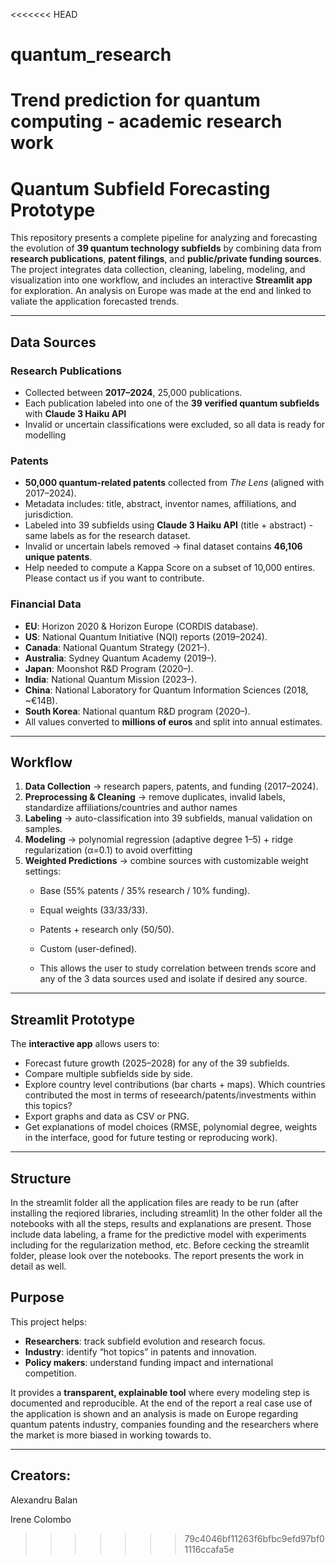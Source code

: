 <<<<<<< HEAD
# quantum_research
Trend prediction for quantum computing - academic research work
=======
# Quantum Subfield Forecasting Prototype

This repository presents a complete pipeline for analyzing and forecasting the evolution of **39 quantum technology subfields** by combining data from **research publications**, **patent filings**, and **public/private funding sources**.  
The project integrates data collection, cleaning, labeling, modeling, and visualization into one workflow, and includes an interactive **Streamlit app** for exploration.
An analysis on Europe was made at the end and linked to valiate the application forecasted trends. 

---

## Data Sources

### Research Publications
- Collected between **2017–2024**, 25,000 publications.  
- Each publication labeled into one of the **39 verified quantum subfields** with **Claude 3 Haiku API**
- Invalid or uncertain classifications were excluded, so all data is ready for modelling 

### Patents
- **50,000 quantum-related patents** collected from *The Lens* (aligned with 2017–2024).  
- Metadata includes: title, abstract, inventor names, affiliations, and jurisdiction.  
- Labeled into 39 subfields using **Claude 3 Haiku API** (title + abstract) - same labels as for the research dataset.  
- Invalid or uncertain labels removed → final dataset contains **46,106 unique patents**.  
- Help needed to compute a Kappa Score on a subset of 10,000 entires. Please contact us if you want to contribute.  

### Financial Data
- **EU**: Horizon 2020 & Horizon Europe (CORDIS database).  
- **US**: National Quantum Initiative (NQI) reports (2019–2024).  
- **Canada**: National Quantum Strategy (2021–).  
- **Australia**: Sydney Quantum Academy (2019–).  
- **Japan**: Moonshot R&D Program (2020–).  
- **India**: National Quantum Mission (2023–).  
- **China**: National Laboratory for Quantum Information Sciences (2018, ~€14B).  
- **South Korea**: National quantum R&D program (2020–).  
- All values converted to **millions of euros** and split into annual estimates.  

---

## Workflow

1. **Data Collection** → research papers, patents, and funding (2017–2024).  
2. **Preprocessing & Cleaning** → remove duplicates, invalid labels, standardize affiliations/countries and author names 
3. **Labeling** → auto-classification into 39 subfields, manual validation on samples.  
4. **Modeling** → polynomial regression (adaptive degree 1–5) + ridge regularization (α=0.1) to avoid overfitting 
5. **Weighted Predictions** → combine sources with customizable weight settings:  
   - Base (55% patents / 35% research / 10% funding).  
   - Equal weights (33/33/33).  
   - Patents + research only (50/50).  
   - Custom (user-defined).
  
   - This allows the user to study correlation between trends score and any of the 3 data sources used and isolate if desired any source. 

---

## Streamlit Prototype

The **interactive app** allows users to:

- Forecast future growth (2025–2028) for any of the 39 subfields.  
- Compare multiple subfields side by side.  
- Explore country level contributions (bar charts + maps). Which countries contributed the most in terms of reseearch/patents/investments within this topics?  
- Export graphs and data as CSV or PNG.  
- Get explanations of model choices (RMSE, polynomial degree, weights in the interface, good for future testing or reproducing work).  

---

## Structure
In the streamlit folder all the application files are ready to be run (after installing the reqiored libraries, including streamlit)
In the other folder all the notebooks with all the steps, results and explanations are present. Those include data labeling, a frame for the predictive model with experiments including for the regularization method, etc.
Before cecking the streamlit folder, please look over the notebooks. 
The report presents the work in detail as well. 

## Purpose

This project helps:

- **Researchers**: track subfield evolution and research focus.  
- **Industry**: identify “hot topics” in patents and innovation.  
- **Policy makers**: understand funding impact and international competition.  

It provides a **transparent, explainable tool** where every modeling step is documented and reproducible.
At the end of the report a real case use of the application is shown and an analysis is made on Europe regarding quantum patents industry, companies founding and the researchers where the market is more biased in working towards to.


---
## Creators:
Alexandru Balan

Irene Colombo





>>>>>>> 79c4046bf11263f6bfbc9efd97bf01116ccafa5e
